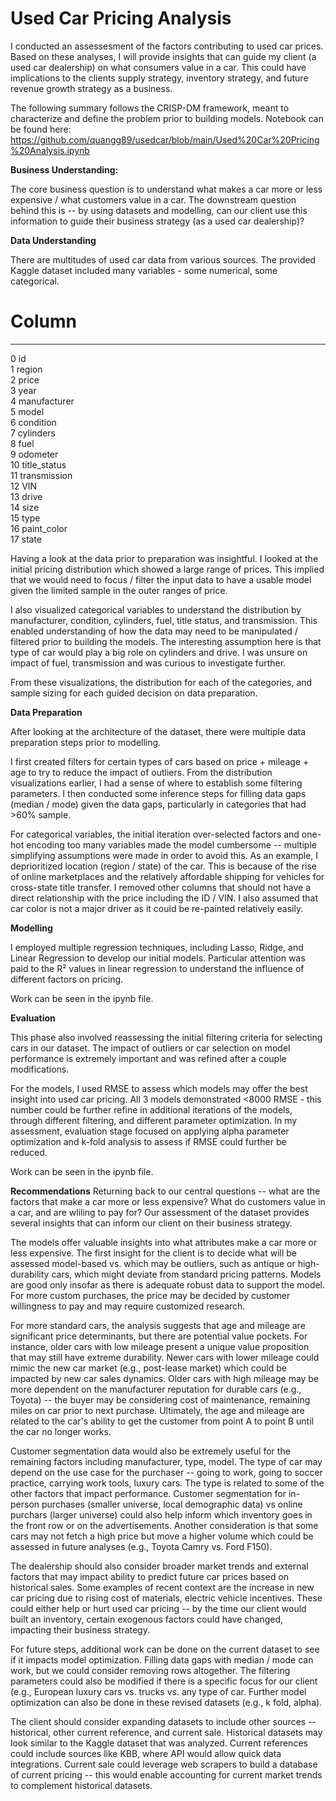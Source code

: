 # Used Car Pricing Analysis

I conducted an assessesment of the factors contributing to used car prices. Based on these analyses, I will provide insights that can guide my client (a used car dealership) on what consumers value in a car. This could have implications to the clients supply strategy, inventory strategy, and future revenue growth strategy as a business.

The following summary follows the CRISP-DM framework, meant to characterize and define the problem prior to building models.
Notebook can be found here: https://github.com/quangg89/usedcar/blob/main/Used%20Car%20Pricing%20Analysis.ipynb

**Business Understanding:**

The core business question is to understand what makes a car more or less expensive / what customers value in a car. The downstream question behind this is -- by using datasets and modelling, can our client use this information to guide their business strategy (as a used car dealership)?

**Data Understanding**

There are multitudes of used car data from various sources. The provided Kaggle dataset included many variables - some numerical, some categorical. 

 #   Column        
---  ------         
 0   id             
 1   region        
 2   price          
 3   year         
 4   manufacturer  
 5   model         
 6   condition     
 7   cylinders     
 8   fuel          
 9   odometer     
 10  title_status   
 11  transmission   
 12  VIN            
 13  drive          
 14  size           
 15  type           
 16  paint_color    
 17  state     

Having a look at the data prior to preparation was insightful. I looked at the initial pricing distribution which showed a large range of prices. This implied that we would need to focus / filter the input data to have a usable model given the limited sample in the outer ranges of price.

I also visualized categorical variables to understand the distribution by manufacturer, condition, cylinders, fuel, title status, and transmission. This enabled understanding of how the data may need to be manipulated / filtered prior to building the models. The interesting assumption here is that type of car would play a big role on cylinders and drive. I was unsure on impact of fuel, transmission and was curious to investigate further.

From these visualizations, the distribution for each of the categories, and sample sizing for each guided decision on data preparation.

**Data Preparation**

After looking at the architecture of the dataset, there were multiple data preparation steps prior to modelling.

I first created filters for certain types of cars based on price + mileage + age to try to reduce the impact of outliers. From the distribution visualizations earlier, I had a sense of where to establish some filtering parameters. I then conducted some inference steps for filling data gaps (median / mode) given the data gaps, particularly in categories that had >60% sample. 

For categorical variables, the initial iteration over-selected factors and one-hot encoding too many variables made the model cumbersome -- multiple simplifying assumptions were made in order to avoid this. As an example, I deprioritized location (region / state) of the car. This is because of the rise of online marketplaces and the relatively affordable shipping for vehicles for cross-state title transfer. I removed other columns that should not have a direct relationship with the price including the ID / VIN. I also assumed that car color is not a major driver as it could be re-painted relatively easily.

**Modelling**

I employed multiple regression techniques, including Lasso, Ridge, and Linear Regression to develop our initial models. 
Particular attention was paid to the R² values in linear regression to understand the influence of different factors on pricing. 

Work can be seen in the ipynb file.

**Evaluation**

This phase also involved reassessing the initial filtering criteria for selecting cars in our dataset. The impact of outliers or car selection on model performance is extremely important and was refined after a couple modifications. 

For the models, I used RMSE to assess which models may offer the best insight into used car pricing. All 3 models demonstrated <8000 RMSE - this number could be further refine in additional iterations of the models, through different filtering, and different parameter optimization. In my assessment, evaluation stage focused on applying alpha parameter optimization and k-fold analysis to assess if RMSE could further be reduced.

Work can be seen in the ipynb file.

**Recommendations**
Returning back to our central questions -- what are the factors that make a car more or less expensive? What do customers value in a car, and are wliling to pay for? Our assessment of the dataset provides several insights that can inform our client on their business strategy. 

The models offer valuable insights into what attributes make a car more or less expensive. The first insight for the client is to decide what will be assessed model-based vs. which may be outliers, such as antique or high-durability cars, which might deviate from standard pricing patterns. Models are good only insofar as there is adequate robust data to support the model. For more custom purchases, the price may be decided by customer willingness to pay and may require customized research.

For more standard cars, the analysis suggests that age and mileage are significant price determinants, but there are potential value pockets. For instance, older cars with low mileage present a unique value proposition that may still have extreme durability. Newer cars with lower mileage could mimic the new car market (e.g., post-lease market) which could be impacted by new car sales dynamics. Older cars with high mileage may be more dependent on the manufacturer reputation for durable cars (e.g., Toyota) -- the buyer may be considering cost of maintenance, remaining miles on car prior to next purchase. Ultimately, the age and mileage are related to the car's ability to get the customer from point A to point B until the car no longer works.

Customer segmentation data would also be extremely useful for the remaining factors including manufacturer, type, model. The type of car may depend on the use case for the purchaser -- going to work, going to soccer practice, carrying work tools, luxury cars. The type is related to some of the other factors that impact performance. Customer segmentation for in-person purchases (smaller universe, local demographic data) vs online purchars (larger universe) could also help inform which inventory goes in the front row or on the advertisements. Another consideration is that some cars may not fetch a high price but move a higher volume which could be assessed in future analyses (e.g., Toyota Camry vs. Ford F150).

The dealership should also consider broader market trends and external factors that may impact ability to predict future car prices based on historical sales. Some examples of recent context are the increase in new car pricing due to rising cost of materials,  electric vehicle incentives. These could either help or hurt used car pricing -- by the time our client would built an inventory, certain exogenous factors could have changed, impacting their business strategy.

For future steps, additional work can be done on the current dataset to see if it impacts model optimization. Filling data gaps with median / mode can work, but we could consider removing rows altogether. The filtering parameters could also be modified if there is a specific focus for our client (e.g., European luxury cars vs. trucks vs. any type of car. Further model optimization can also be done in these revised datasets (e.g., k fold, alpha).

The client should consider expanding datasets to include other sources -- historical, other current reference, and current sale. Historical datasets may look similar to the Kaggle dataset that was analyzed. Current references could include sources like KBB, where API would allow quick data integrations. Current sale could leverage web scrapers to build a database of current pricing -- this would enable accounting for current market trends to complement historical datasets.

